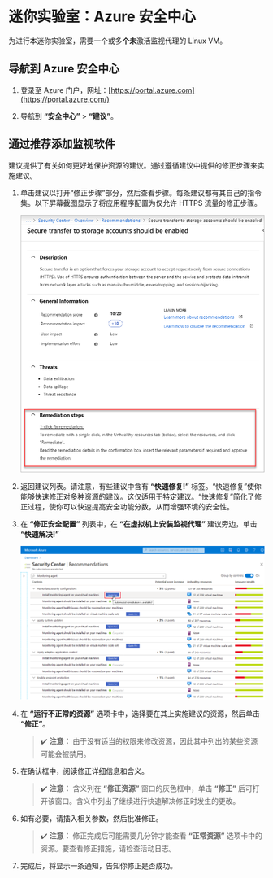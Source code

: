 ﻿# 迷你实验室：Azure 安全中心

为进行本迷你实验室，需要一个或多**个未**激活监视代理的 Linux VM。

## 导航到 Azure 安全中心

1. 登录至 Azure 门户，网址：[https://portal.azure.com](https://portal.azure.com/)

1. 导航到 **“安全中心”** > **“建议”**。

## 通过推荐添加监视软件

建议提供了有关如何更好地保护资源的建议。通过遵循建议中提供的修正步骤来实施建议。

1. 单击建议以打开“修正步骤”部分，然后查看步骤。每条建议都有其自己的指令集。以下屏幕截图显示了将应用程序配置为仅允许 HTTPS 流量的修正步骤。

    ![示例修正步骤的屏幕截图。](../../Linked_Image_Files/security-center-remediate-recommendation.png)

1. 返回建议列表。请注意，有些建议中含有 **“快速修复!”** 标签。“快速修复”使你能够快速修正对多种资源的建议。这仅适用于特定建议。“快速修复”简化了修正过程，使你可以快速提高安全功能分数，从而增强环境的安全性。

1. 在 **“修正安全配置”** 列表中，在 **“在虚拟机上安装监视代理”** 建议旁边，单击 **“快速解决!”**

    ![“安全中心”页面的屏幕截图，其中突出显示了“快速修复!”标签。](../../Linked_Image_Files/security-center-one-click-fix-select.png)

1. 在 **“运行不正常的资源”** 选项卡中，选择要在其上实施建议的资源，然后单击 **“修正”**。

    >:heavy_check_mark: **注意：** 由于没有适当的权限来修改资源，因此其中列出的某些资源可能会被禁用。

1. 在确认框中，阅读修正详细信息和含义。

    >:heavy_check_mark: **注意：** 含义列在 **“修正资源”** 窗口的灰色框中，单击 **“修正”** 后可打开该窗口。含义中列出了继续进行快速解决修正时发生的更改。

1. 如有必要，请插入相关参数，然后批准修正。

    >:heavy_check_mark: **注意：** 修正完成后可能需要几分钟才能查看 **“正常资源”** 选项卡中的资源。要查看修正措施，请检查活动日志。

1. 完成后，将显示一条通知，告知你修正是否成功。
